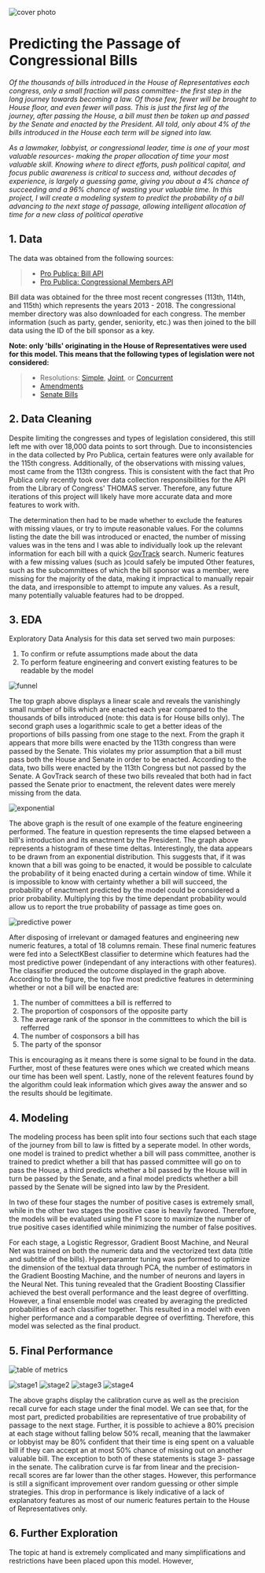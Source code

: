 ![cover photo](./README_files/house_dome.jpg)
# Predicting the Passage of Congressional Bills
*Of the thousands of bills introduced in the House of Representatives each congress, only a small fraction will pass committee- the first step in the long journey towards becoming a law. Of those few, fewer will be brought to House floor, and even fewer will pass. This is just the first leg of the journey, after passing the House, a bill must then be taken up and passed by the Senate and enacted by the President. All told, only about 4% of the bills introduced in the House each term will be signed into law.*

*As a lawmaker, lobbyist, or congressional leader, time is one of your most valuable resources- making the proper allocation of time your most valuable skill. Knowing where to direct efforts, push political capital, and focus public awareness is critical to success and, without decades of experience, is largely a guessing game, giving you about a 4% chance of succeeding and a 96% chance of wasting your valuable time. In this project, I will create a modeling system to predict the probability of a bill advancing to the next stage of passage, allowing intelligent allocation of time for a new class of political operative*

## 1. Data
The data was obtained from the following sources:
> * [Pro Publica: Bill API](https://projects.propublica.org/api-docs/congress-api/bills/)
> * [Pro Publica: Congressional Members API](https://projects.propublica.org/api-docs/congress-api/members/)

Bill data was obtained for the three most recent congresses (113th, 114th, and 115th) which represents the years 2013 - 2018. The congressional member directory was also downloaded for each congress. The member information (such as party, gender, seniority, etc.) was then joined to the bill data using the ID of the bill sponsor as a key.

**Note: only 'bills' originating in the House of Representatives were used for this model. This means that the following types of legislation were not considered:**
> * Resolutions: [Simple](https://en.wikipedia.org/wiki/Simple_resolution), [Joint](https://en.wikipedia.org/wiki/Joint_resolution), or [Concurrent](https://en.wikipedia.org/wiki/Concurrent_resolution)
> * [Amendments](https://en.wikipedia.org/wiki/Amendment)
> * [Senate Bills](https://www.senate.gov/legislative/common/briefing/leg_laws_acts.htm)


## 2. Data Cleaning
Despite limiting the congresses and types of legislation considered, this still left me with over 18,000 data points to sort through. Due to inconsistencies in the data collected by Pro Publica, certain features were only available for the 115th congress. Additionally, of the observations with missing values, most came from the 113th congress. This is consistent with the fact that Pro Publica only recently took over data collection responsibilities for the API from the Library of Congress' THOMAS server. Therefore, any future iterations of this project will likely have more accurate data and more features to work with.

The determination then had to be made whether to exclude the features with missing vlaues, or try to impute reasonable values. For the columns listing the date the bill was introduced or enacted, the number of missing values was in the tens and I was able to individually look up the relevant information for each bill with a quick [GovTrack](https://www.govtrack.us/congress/bills/#find) search. Numeric features with a few missing values (such as )could safely be imputed Other features, such as the subcommittees of which the bill sponsor was a member, were missing for the majority of the data, making it impractical to manually repair the data, and irresponsible to attempt to impute any values. As a result, many potentially valuable features had to be dropped. 

## 3. EDA
Exploratory Data Analysis for this data set served two main purposes:
1. To confirm or refute assumptions made about the data
2. To perform feature engineering and convert existing features to be readable by the model

![funnel](./README_files/funnel.png)

The top graph above displays a linear scale and reveals the vanishingly small number of bills which are enacted each year compared to the thousands of bills introduced (note: this data is for House bills only). The second graph uses a logarithmic scale to get a better ideas of the proportions of bills passing from one stage to the next. From the graph it appears that more bills were enacted by the 113th congress than were passed by the Senate. This violates my prior assumption that a bill must pass both the House and Senate in order to be enacted. According to the data, two bills were enacted by the 113th Congress but not passed by the Senate. A GovTrack search of these two bills revealed that both had in fact passed the Senate prior to enactment, the relevent dates were merely missing from the data. 


![exponential](./README_files/Exponential.png)

The above graph is the result of one example of the feature engineering performed. The feature in question represents the time elapsed between a bill's introduction and its enactment by the President. The graph above represents a histogram of these time deltas. Interestingly, the data appears to be drawn from an exponential distribution. This suggests that, if it was known that a bill was going to be enacted, it would be possible to calculate the probability of it being enacted during a certain window of time. While it is impossible to know with certainty whether a bill will succeed, the probability of enactment predicted by the model could be considered a prior probability. Multiplying this by the time dependant probability would allow us to report the true probability of passage as time goes on.


![predictive power](./README_files/predictive_power.png)

After disposing of irrelevant or damaged features and engineering new numeric features, a total of 18 columns remain. These final numeric features were fed into a SelectKBest classifier to determine which features had the most predictive power (independant of any interactions with other features). The classifier produced the outcome displayed in the graph above. According to the figure, the top five most predictive features in determining whether or not a bill will be enacted are: 

1. The number of committees a bill is refferred to
2. The proportion of cosponsors of the opposite party
3. The average rank of the sponsor in the committees to which the bill is refferred
4. The number of cosponsors a bill has
5. The party of the sponsor

This is encouraging as it means there is some signal to be found in the data. Further, most of these features were ones which we created which means our time has been well spent. Lastly, none of the relevent features found by the algorithm could leak information which gives away the answer and so the results should be legitimate.

## 4. Modeling
The modeling process has been split into four sections such that each stage of the journey from bill to law is fitted by a seperate model. In other words, one model is trained to predict whether a bill will pass committee, another is trained to predict whether a bill that has passed committee will go on to pass the House, a third predicts whether a bil passed by the House will in turn be passed by the Senate, and a final model predicts whether a bill passed by the Senate will be signed into law by the President. 

In two of these four stages the number of positive cases is extremely small, while in the other two stages the positive case is heavily favored. Therefore, the models will be evaluated using the F1 score to maximize the number of true positive cases identified while minimizing the number of false positives. 

For each stage, a Logistic Regressor, Gradient Boost Machine, and Neural Net was trained on both the numeric data and the vectorized text data (title and subtitle of the bills). Hyperparamter tuning was performed to optimize the dimension of the textual data through PCA, the number of estimators in the Gradient Boosting Machine, and the number of neurons and layers in the Neural Net. This tuning revealed that the Gradient Boosting Classifier achieved the best overall performance and the least degree of overfitting. However, a final ensemble model was created by averaging the predicted probabilities of each classifier together. This resulted in a model with even higher performance and a comparable degree of overfitting. Therefore, this model was selected as the final product.

## 5. Final Performance
![table of metrics]()


![stage1](./README_files/stage1.png)
![stage2](./README_files/stage2.png)
![stage3](./README_files/stage3.png)
![stage4](./README_files/stage4.png)

The above graphs display the calibration curve as well as the precision recall curve for each stage under the final model. We can see that, for the most part, predicted probabilities are representative of true probability of passage to the next stage. Further, it is possible to achieve a 80% precision at each stage without falling below 50% recall, meaning that the lawmaker or lobbyist may be 80% confident that their time is eing spent on a valuable bill if they can accept an at most 50% chance of missing out on another valuable bill. The exception to both of these statements is stage 3- passage in the senate. The calibration curve is far from linear and the precision-recall scores are far lower than the other stages. However, this performance is still a significant improvement over random guessing or other simple strategies. This drop in performance is likely indicative of a lack of explanatory features as most of our numeric features pertain to the House of Representatives only. 

## 6. Further Exploration

The topic at hand is extremely complicated and many simplifications and restrictions have been placed upon this model. However, 
